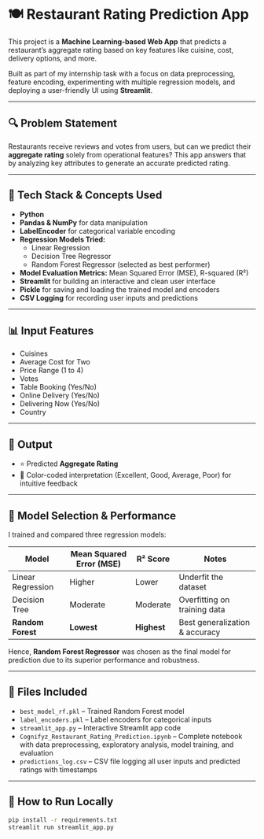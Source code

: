 # 🍽️ Restaurant Rating Prediction App

This project is a **Machine Learning-based Web App** that predicts a restaurant’s aggregate rating based on key features like cuisine, cost, delivery options, and more.

Built as part of my internship task with a focus on data preprocessing, feature encoding, experimenting with multiple regression models, and deploying a user-friendly UI using **Streamlit**.

---

## 🔍 Problem Statement

Restaurants receive reviews and votes from users, but can we predict their **aggregate rating** solely from operational features? This app answers that by analyzing key attributes to generate an accurate predicted rating.

---

## 🧠 Tech Stack & Concepts Used

- **Python**  
- **Pandas & NumPy** for data manipulation  
- **LabelEncoder** for categorical variable encoding  
- **Regression Models Tried:**  
  - Linear Regression  
  - Decision Tree Regressor  
  - Random Forest Regressor (selected as best performer)  
- **Model Evaluation Metrics:** Mean Squared Error (MSE), R-squared (R²)  
- **Streamlit** for building an interactive and clean user interface  
- **Pickle** for saving and loading the trained model and encoders  
- **CSV Logging** for recording user inputs and predictions  

---

## 📊 Input Features

- Cuisines  
- Average Cost for Two  
- Price Range (1 to 4)  
- Votes  
- Table Booking (Yes/No)  
- Online Delivery (Yes/No)  
- Delivering Now (Yes/No)  
- Country  

---

## 🎯 Output

- ⭐ Predicted **Aggregate Rating**  
- 🎨 Color-coded interpretation (Excellent, Good, Average, Poor) for intuitive feedback  

---

## 🧩 Model Selection & Performance

I trained and compared three regression models:

| Model               | Mean Squared Error (MSE) | R² Score  | Notes                       |
|---------------------|--------------------------|-----------|-----------------------------|
| Linear Regression   | Higher                   | Lower     | Underfit the dataset         |
| Decision Tree       | Moderate                 | Moderate  | Overfitting on training data |
| **Random Forest**   | **Lowest**               | **Highest** | Best generalization & accuracy |

Hence, **Random Forest Regressor** was chosen as the final model for prediction due to its superior performance and robustness.

---

## 📁 Files Included

- `best_model_rf.pkl` – Trained Random Forest model  
- `label_encoders.pkl` – Label encoders for categorical inputs  
- `streamlit_app.py` – Interactive Streamlit app code  
- `Cognifyz_Restaurant_Rating_Prediction.ipynb` – Complete notebook with data preprocessing, exploratory analysis, model training, and evaluation  
- `predictions_log.csv` – CSV file logging all user inputs and predicted ratings with timestamps  

---

## 🚀 How to Run Locally

```bash
pip install -r requirements.txt
streamlit run streamlit_app.py

